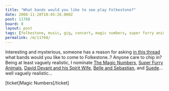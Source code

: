 ```yaml
---
title: "What bands would you like to see play Folkestone?"
date: 2008-11-28T18:45:26.000Z
post: 11768
board: 8
layout: post
tags: [folkestone, music, gig, concert, magic numbers, super furry animals, david devant and his spirit wife, belle and sebastian, suede]
permalink: /m/11768/
---
```

Interesting and mysterious, someone has a reason for asking <a href="http://www.folkestonegerald.com/m/11766/RE%3A+Thanks+for+chipping+in+on+the+site+anyway">in this thread</a> what bands would you like to come to Folkestone..? Anyone care to chip in? Being at least vaguely realistic, I nominate <a href="/wiki/magic+numbers">The Magic Numbers</a>, <a href="/wiki/super+furry+animals">Super Furry Animals</a>, <a href="/wiki/david+devant+and+his+spirit+wife">David Devant and his Spirit Wife</a>, <a href="/wiki/belle+and+sebastian">Belle and Sebastian</a>, and <a href="/wiki/suede">Suede</a>... well vaguely realistic...

[ticket]Magic Numbers[/ticket]
